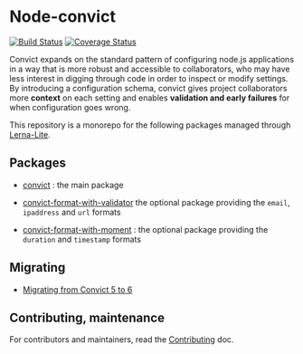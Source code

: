 # Node-convict

[![Build Status](https://travis-ci.org/mozilla/node-convict.svg?branch=master)](https://travis-ci.org/mozilla/node-convict)
[![Coverage Status](https://coveralls.io/repos/github/mozilla/node-convict/badge.svg?branch=master)](https://coveralls.io/github/mozilla/node-convict?branch=master)

Convict expands on the standard pattern of configuring node.js applications in a
way that is more robust and accessible to collaborators, who may have less
interest in digging through code in order to inspect or modify settings. By
introducing a configuration schema, convict gives project collaborators more
**context** on each setting and enables **validation and early failures** for
when configuration goes wrong.

This repository is a monorepo for the following packages managed through
[Lerna-Lite](https://github.com/ghiscoding/lerna-lite).


## Packages

* [convict](/packages/convict/) :
  the main package

* [convict-format-with-validator](/packages/convict-format-with-validator/)
  the optional package providing the `email`, `ipaddress` and `url` formats

* [convict-format-with-moment](/packages/convict-format-with-moment/) :
  the optional package providing the `duration` and `timestamp` formats


## Migrating

* [Migrating from Convict 5 to 6](/packages/convict/MIGRATING_FROM_CONVICT_5_TO_6.md)


## Contributing, maintenance

For contributors and maintainers, read the [Contributing](./CONTRIBUTING.md) doc.
